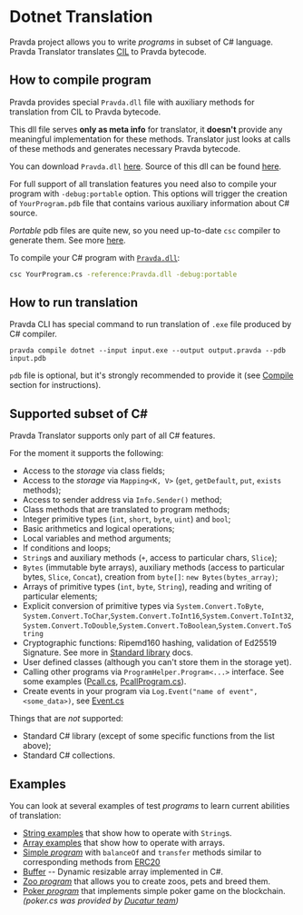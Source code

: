 # Dotnet Translation

Pravda project allows you to write _programs_ in subset of C\# language.
Pravda Translator translates [CIL](https://en.wikipedia.org/wiki/Common_Intermediate_Language) to Pravda bytecode.

## How to compile program
Pravda provides special `Pravda.dll` file with auxiliary methods for translation from CIL to Pravda bytecode.

This dll file serves **only as meta info** for translator, 
it __doesn't__ provide any meaningful implementation for these methods.
Translator just looks at calls of these methods and generates necessary Pravda bytecode.
 
You can download `Pravda.dll` [here](../../../PravdaDotNet/Pravda.dll).
Source of this dll can be found [here](../../../PravdaDotNet/Pravda.cs).

For full support of all translation features you need also to compile your program with `-debug:portable` option.
This options will trigger the creation of `YourProgram.pdb` file that contains various auxiliary information about C# source.
 
_Portable_ pdb files are quite new, so you need up-to-date `csc` compiler to generate them. See more [here](https://github.com/dotnet/core/blob/master/Documentation/diagnostics/portable_pdb.md).

To compile your C# program with [`Pravda.dll`](../../../PravdaDotNet/Pravda.dll):
```bash
csc YourProgram.cs -reference:Pravda.dll -debug:portable
```

## How to run translation

Pravda CLI has special command to run translation of `.exe` file produced by C# compiler.
```
pravda compile dotnet --input input.exe --output output.pravda --pdb input.pdb
```
`pdb` file is optional, but it's strongly recommended to provide it (see [Compile](#how-to-compile-program) section for instructions). 

## Supported subset of C#

Pravda Translator supports only part of all C# features. 

For the moment it supports the following:
- Access to the _storage_ via class fields;
- Access to the _storage_ via `Mapping<K, V>` (`get`, `getDefault`, `put`, `exists` methods);
- Access to sender address via `Info.Sender()` method;
- Class methods that are translated to program methods; 
- Integer primitive types (`int`, `short`, `byte`, `uint`) and `bool`;
- Basic arithmetics and logical operations; 
- Local variables and method arguments;
- If conditions and loops;
- `String`s and auxiliary methods (`+`, access to particular chars, `Slice`);
- `Bytes` (immutable byte arrays), auxiliary methods (access to particular bytes, `Slice`, `Concat`), creation from `byte[]`: `new Bytes(bytes_array)`;
- Arrays of primitive types (`int`, `byte`, `String`), reading and writing of particular elements;
- Explicit conversion of primitive types via 
`System.Convert.ToByte`, `System.Convert.ToChar`,`System.Convert.ToInt16`,`System.Convert.ToInt32`,`System.Convert.ToDouble`,`System.Convert.ToBoolean`,`System.Convert.ToString`
- Cryptographic functions: Ripemd160 hashing, validation of Ed25519 Signature. See more in [Standard library](../vm/stdlib.md) docs.
- User defined classes (although you can't store them in the storage yet).
- Calling other programs via `ProgramHelper.Program<...>` interface.
See some examples ([Pcall.cs](../../../dotnet-tests/resources/Pcall.cs), [PcallProgram.cs](../../../dotnet-tests/resources/PcallProgram.cs)).
- Create events in your program via `Log.Event("name of event", <some_data>)`, see [Event.cs](../../../dotnet-tests/resources/Event.cs)

Things that are *not* supported:
- Standard C# library (except of some specific functions from the list above);
- Standard C# collections.

## Examples

You can look at several examples of test _programs_ to learn current abilities of translation:
- [String examples](../../../dotnet-tests/resources/Strings.cs) that show how to operate with `String`s.
- [Array examples](../../../dotnet-tests/resources/Arrays.cs) that show how to operate with arrays.
- [Simple _program_](../../../dotnet-tests/resources/SmartProgram.cs) with `balanceOf` and `transfer` methods similar to corresponding methods from [ERC20](https://theethereum.wiki/w/index.php/ERC20_Token_Standard)
- [Buffer](../../../dotnet-tests/resources/IntBuffer.cs) -- Dynamic resizable array implemented in C#.
- [Zoo _program_](../../../dotnet-tests/resources/ZooProgram.cs) that allows you to create zoos, pets and breed them.
- [Poker _program_](../../../dotnet-tests/resources/Poker.cs) that implements simple poker game on the blockchain. _(poker.cs was provided by [Ducatur team](https://github.com/DucaturFw/ExploadHackathonContract))_

